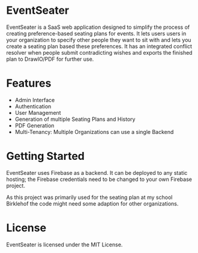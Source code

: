 # EventSeater

EventSeater is a SaaS web application designed to simplify the process of creating preference-based seating plans for events. It lets users users in your organization to specify other people they want to sit with and lets you create a seating plan based these preferences. It has an integrated conflict resolver when people submit contradicting wishes and exports the finished plan to DrawIO/PDF for further use.

# Features
- Admin Interface
- Authentication
- User Management
- Generation of multiple Seating Plans and History
- PDF Generation
- Multi-Tenancy: Multiple Organizations can use a single Backend

# Getting Started

EventSeater uses Firebase as a backend. It can be deployed to any static hosting; the Firebase credentials need to be changed to your own Firebase project.

As this project was primarily used for the seating plan at my school Birklehof the code might need some adaption for other organizations.

# License

EventSeater is licensed under the MIT License.
